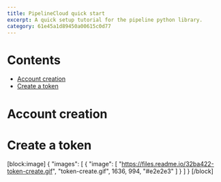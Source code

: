 ```yaml
---
title: PipelineCloud quick start
excerpt: A quick setup tutorial for the pipeline python library.
category: 61e45a1d89450a00615c0d77
---
```


# Contents

- [Account creation](#account-creation)
- [Create a token](#create-a-token)

# Account creation

# Create a token

[block:image]
{
"images": [
{
"image": [
"https://files.readme.io/32ba422-token-create.gif",
"token-create.gif",
1636,
994,
"#e2e2e3"
]
}
]
}
[/block]
